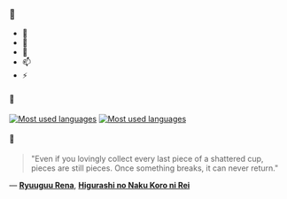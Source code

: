 ### 👋

- 🔭
- 🌱
- 💬
- 📫
- ⚡

#### 🧏

[![Most used languages](https://github-readme-stats-aynah.vercel.app/api/top-langs/?username=aynh&theme=solarized-dark&langs_count=6&layout=compact&hide_title=true)](https://github.com/anuraghazra/github-readme-stats#gh-dark-mode-only)
[![Most used languages](https://github-readme-stats-aynah.vercel.app/api/top-langs/?username=aynh&theme=solarized-light&langs_count=6&layout=compact&hide_title=true)](https://github.com/anuraghazra/github-readme-stats#gh-light-mode-only)

#### 💬

> "Even if you lovingly collect every last piece of a shattered cup, pieces are still pieces. Once something breaks, it can never return."

&mdash; [**Ryuuguu Rena**](https://myanimelist.net/character.php?q=Ryuuguu%20Rena&cat=character), [**Higurashi no Naku Koro ni Rei**](https://myanimelist.net/search/all?q=Higurashi%20no%20Naku%20Koro%20ni%20Rei&cat=all)

